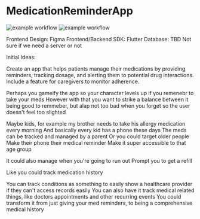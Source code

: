 # MedicationReminderApp

![example workflow](https://github.com/SylvieAsija/MedicationReminderApp/actions/workflows/Pytest_Pep8.yml/badge.svg?branch=main)
![example workflow](https://github.com/SylvieAsija/MedicationReminderApp/actions/workflows/react_native_linter.yml/badge.svg?branch=main)

Frontend Design: Figma
Frontend/Backend SDK: Flutter
Database: TBD
Not sure if we need a server or not

Initial Ideas:

Create an app that helps patients manage their medications by providing reminders, tracking dosage, and alerting them to potential drug interactions. Include a feature for caregivers to monitor adherence.

Perhaps you gameify the app so your character levels up if you remenebr to take your meds
However with that you want to strike a balance between it being good to remmeber, but alap not too bad when you forget so the user doesn't feel too slighted

Maybe kids, for example my brother needs to take his allergy medication every morning
And basically every kid has a phone these days
The meds can be tracked and managed by a parent
Or you could target older people
Make their phone their medical reminder
Make it super accessible to that age group

It could also manage when you're going to run out
Prompt you to get a refill

Like you could track medication history

You can track conditions as something to easily show a healthcare provider if they can't access records easily
You can also have it track medical related things, like doctors appointments and other recurring events
You could transform it from just giving your med reminders, to being a comprehensive medical history
